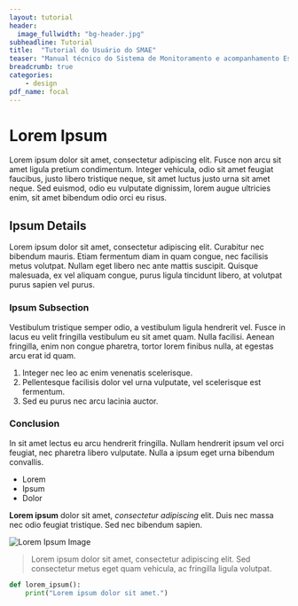 ```yaml
---
layout: tutorial
header:
  image_fullwidth: "bg-header.jpg"
subheadline: Tutorial
title:  "Tutorial do Usuário do SMAE"
teaser: "Manual técnico do Sistema de Monitoramento e acompanhamento Estratégico."
breadcrumb: true
categories:
    - design
pdf_name: focal
---
```

# Lorem Ipsum

Lorem ipsum dolor sit amet, consectetur adipiscing elit. Fusce non arcu sit amet ligula pretium condimentum. Integer vehicula, odio sit amet feugiat faucibus, justo libero tristique neque, sit amet luctus justo urna sit amet neque. Sed euismod, odio eu vulputate dignissim, lorem augue ultricies enim, sit amet bibendum odio orci eu risus.

## Ipsum Details

Lorem ipsum dolor sit amet, consectetur adipiscing elit. Curabitur nec bibendum mauris. Etiam fermentum diam in quam congue, nec facilisis metus volutpat. Nullam eget libero nec ante mattis suscipit. Quisque malesuada, ex vel aliquam congue, purus ligula tincidunt libero, at volutpat purus sapien vel purus.

### Ipsum Subsection

Vestibulum tristique semper odio, a vestibulum ligula hendrerit vel. Fusce in lacus eu velit fringilla vestibulum eu sit amet quam. Nulla facilisi. Aenean fringilla, enim non congue pharetra, tortor lorem finibus nulla, at egestas arcu erat id quam.

1. Integer nec leo ac enim venenatis scelerisque.
2. Pellentesque facilisis dolor vel urna vulputate, vel scelerisque est fermentum.
3. Sed eu purus nec arcu lacinia auctor.

### Conclusion

In sit amet lectus eu arcu hendrerit fringilla. Nullam hendrerit ipsum vel orci feugiat, nec pharetra libero vulputate. Nulla a ipsum eget urna bibendum convallis.

* Lorem
* Ipsum
* Dolor

**Lorem ipsum** dolor sit amet, *consectetur adipiscing* elit. Duis nec massa nec odio feugiat tristique. Sed nec bibendum sapien.

![Lorem Ipsum Image](https://via.placeholder.com/300)

> Lorem ipsum dolor sit amet, consectetur adipiscing elit. Sed consectetur metus eget quam vehicula, ac fringilla ligula volutpat.

```python
def lorem_ipsum():
    print("Lorem ipsum dolor sit amet.")




